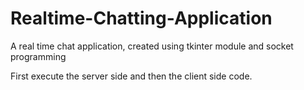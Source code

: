 # Realtime-Chatting-Application
A real time chat application, created using tkinter module and socket programming

First execute the server side and then the client side code.
